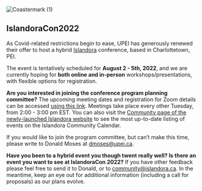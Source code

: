 ![Coastermark (1)](https://user-images.githubusercontent.com/467898/157457422-77c88b07-338c-4451-913c-179e133fa01d.png)

## IslandoraCon2022

As Covid-related restrictions begin to ease, UPEI has generously renewed their offer to host a hybrid [Islandora](https://www.islandora.ca/) conference, based in Charlottetown, PEI. 

The event is tentatively scheduled for **August 2 - 5th, 2022**, and we are currently hoping for **both online and in-person** workshops/presentations, with flexible options for registration.

**Are you interested in joining the conference program planning committee?** The upcoming meeting dates and registration for Zoom details can be accessed [using this link](https://us02web.zoom.us/meeting/register/tZElfu2hqTorGNYDda4sqCQyeSPLUbsCd-E9). Meetings take place every other Tuesday, from 2:00 - 3:00 pm EST. You can also visit the [Community page of the newly-launched Islandora website](https://www.islandora.ca/community) to see the most up-to-date listing of events on the Islandora Community Calendar.

If you would like to join the program committee, but can’t make this time, please write to Donald Moses at dmoses@upei.ca. 

**Have you been to a hybrid event you though twent really well? Is there an event you want to see at IslandoraCon 2022?** If you have other feedback please feel free to send it to Donald, or to community@islandora.ca. In the meantime, keep an eye out for additional information (including a call for proposals) as our plans evolve.

